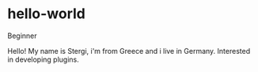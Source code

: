 # hello-world
Beginner

Hello!
My name is Stergi, i'm from Greece and i live in Germany. Interested in developing plugins. 
